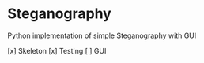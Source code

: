 # Steganography
Python implementation of simple Steganography with GUI

[x] Skeleton
[x] Testing
[ ] GUI

